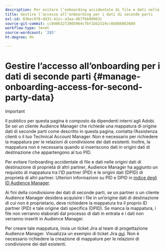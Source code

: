 ```yaml
---
description: Per evitare l’onboarding accidentale di file e dati nelle origini dati di destinazione di proprietà di altri partner o clienti, Audience Manager ha aggiunto un requisito di mappatura tra l’ID partner (PID) e le origini dati di proprietà di altri partner.
title: Gestire l’accesso all’onboarding per i dati di seconde parti
exl-id: 03bec978-dd31-41cc-a3aa-d67fbb98963c
source-git-commit: cc04863272005964cfbf1bb2319cc0dd86863680
workflow-type: tm+mt
source-wordcount: '283'
ht-degree: 0%

---
```


# Gestire l’accesso all’onboarding per i dati di seconde parti {#manage-onboarding-access-for-second-party-data}

>[!IMPORTANT]
>
> Il pubblico per questa pagina è composto da dipendenti interni agli Adobi. Se sei un cliente Audience Manager che richiede una mappatura di origine dati di seconde parti come descritto in questa pagina, contatta l’Assistenza clienti o il tuo Technical Account Manager.
> Non è necessario per richiedere la mappatura per le relazioni di condivisione dei dati esistenti. Inoltre, la mappatura non è necessaria quando si inseriscono dati in origini dati di destinazione che appartengono al tuo PID.

Per evitare l’onboarding accidentale di file e dati nelle origini dati di destinazione di proprietà di altri partner, Audience Manager ha aggiunto un requisito di mappatura tra l’ID partner (PID) e le origini dati (DPID) di proprietà di altri partner. Ulteriori informazioni su PID e DPID in [indice degli ID Audience Manager](https://experienceleague.adobe.com/docs/audience-manager/user-guide/reference/ids-in-aam.html).

Ai fini della condivisione dei dati di seconde parti, se un partner o un cliente Audience Manager desidera acquisire i file in un’origine dati di destinazione di cui non è proprietario, deve richiedere la mappatura tra il proprio ID partner (PID) e tale origine dati specifica (DPID). Se manca la mappatura, i file non verranno elaborati dal processo di dati in entrata e i dati non verranno inseriti in Audience Manager.

Per creare tale mappatura, invia un ticket Jira al team di progettazione Audience Manager. Visualizza un esempio di ticket Jira [qui](https://jira.corp.adobe.com/browse/AAM-60353). Non è necessario richiedere la creazione di mappature per le relazioni di condivisione dei dati esistenti.
